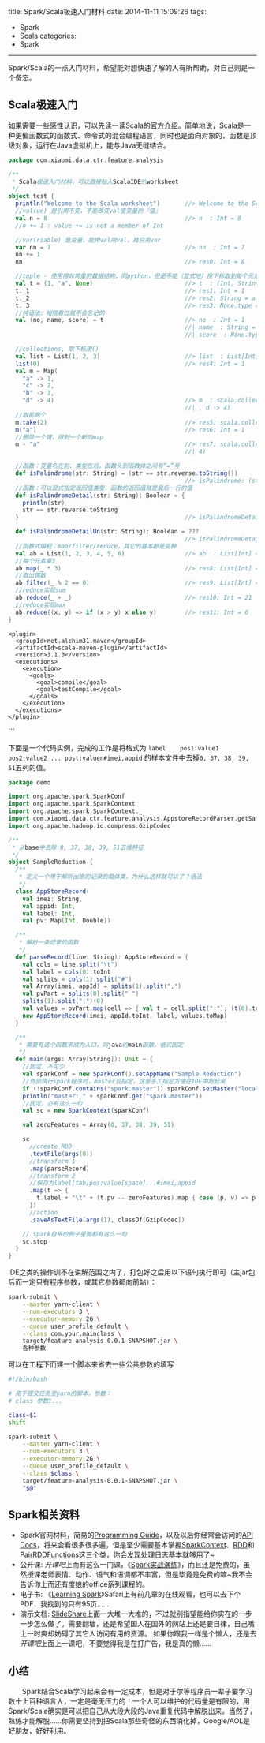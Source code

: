 title: Spark/Scala极速入门材料
date: 2014-11-11 15:09:26
tags:
- Spark
- Scala
categories:
- Spark
---
Spark/Scala的一点入门材料，希望能对想快速了解的人有所帮助，对自己则是一个备忘。
## Scala极速入门
如果需要一些感性认识，可以先读一读Scala的[官方介绍](http://www.scala-lang.org/what-is-scala.html)。简单地说，Scala是一种更偏函数式的函数式、命令式的混合编程语言，同时也是面向对象的，函数是顶级对象，运行在Java虚拟机上，能与Java无缝结合。

```scala
package com.xiaomi.data.ctr.feature.analysis

/**
 * Scala极速入门材料，可以直接贴入ScalaIDE的worksheet
 */
object test {
  println("Welcome to the Scala worksheet")       //> Welcome to the Scala worksheet
  //val(ue) 是引用不变，不能改变val值变量的『值』
  val n = 8                                       //> n  : Int = 8
  //n += 1 : value += is not a member of Int

  //var(riable) 是变量，能用val用val，技穷用var
  var nn = 7                                      //> nn  : Int = 7
  nn += 1
  nn                                              //> res0: Int = 8

  //tuple - 使用得非常重的数据结构，同python，但是不能（显式地）按下标取到每个元素
  val t = (1, "a", None)                          //> t  : (Int, String, None.type) = (1,a,None)
  t._1                                            //> res1: Int = 1
  t._2                                            //> res2: String = a
  t._3                                            //> res3: None.type = None
  //纯语法，相信看过就不会忘记的
  val (no, name, score) = t                       //> no  : Int = 1
                                                  //| name  : String = a
                                                  //| score  : None.type = None

  //collections, 取下标用()
  val list = List(1, 2, 3)                        //> list  : List[Int] = List(1, 2, 3)
  list(0)                                         //> res4: Int = 1
  val m = Map(
    "a" -> 1,
    "c" -> 2,
    "b" -> 3,
    "d" -> 4)                                     //> m  : scala.collection.immutable.Map[String,Int] = Map(a -> 1, c -> 2, b -> 3
                                                  //| , d -> 4)
  //取前两个
  m.take(2)                                       //> res5: scala.collection.immutable.Map[String,Int] = Map(a -> 1, c -> 2)
  m("a")                                          //> res6: Int = 1
  //删除一个键，得到一个新的map
  m - "a"                                         //> res7: scala.collection.immutable.Map[String,Int] = Map(c -> 2, b -> 3, d ->
                                                  //| 4)

  //函数：变量名在前、类型在后，函数头到函数体之间有“=”号
  def isPalindrome(str: String) = (str == str.reverse.toString())
                                                  //> isPalindrome: (str: String)Boolean
  //函数：可以显式指定返回值类型，函数的返回值就是最后一行的值
  def isPalindromeDetail(str: String): Boolean = {
    println(str)
    str == str.reverse.toString
  }                                               //> isPalindromeDetail: (str: String)Boolean

  def isPalindromeDetailUn(str: String): Boolean = ???
                                                  //> isPalindromeDetailUn: (str: String)Boolean
  //函数式编程：map/filter/reduce，其它的基本都是变种
  val ab = List(1, 2, 3, 4, 5, 6)                 //> ab  : List[Int] = List(1, 2, 3, 4, 5, 6)
  //每个元素乘3
  ab.map(_ * 3)                                   //> res8: List[Int] = List(3, 6, 9, 12, 15, 18)
  //取出偶数
  ab.filter(_ % 2 == 0)                           //> res9: List[Int] = List(2, 4, 6)
  //reduce实现sum
  ab.reduce(_ + _)                                //> res10: Int = 21
  //reduce实现max
  ab.reduce((x, y) => if (x > y) x else y)        //> res11: Int = 6
}
```

<!-- more >

一种是“对集合中的每个东西，东西在哪儿，取出来，执行某个操作”，另一种是“对一个集合中的每一个元素执行操作”。
具体的函数式编程与命令式编程语言的区别网上铺天盖地的，推荐一篇精简（是否得当就不评论了）的介绍（我自己参考写的……）《[课程学习Couresera - Functional Programming Principles in Scala - Week 1](/2014/11/11/课程学习Couresera-Functional-Programming-Principles-in-Scala-Week-1)》

## Scala相关资料
- 以后最常用的是会是这个：[Scala Standard Library API Docs](http://www.scala-lang.org/api/current/#package)，也许你会觉得看完也不知道毡哪个，但是你确实得依赖它。
- 书籍：多看上面是有本书的——《[Scala程序设计：Java虚拟机多核编程实战](http://www.duokan.com/book/68639)》，其它的还有很多，如《**Scala for the Impatient**》，《**Programming in Scala: A comprehensive Step-by-step Guide**》
- [Coursera](https://class.coursera.org)上有一门用Scala讲的函数式编程语言的课——*Functional Programming Principles in Scala*，需要注意的是可能从头学到尾都不知道还有`var`这个东西，因为这门课真的只讲函数式编程。另外，请不要惊讶做作业需要花很长时间。
如果你是跟我一样的懒人，还是去Coursera上面上一课吧，系统地学一学对整体把握有好处。
- 方方同学补充： [typesafe activetor](http://www.typesafe.com/)上有不少代码模板，Twitter内部大量使用Scala并且开办了[Scala School](https://twitter.github.io/scala_school/index.html)

## Spark入门
![RDD操作](http://du00.qiniudn.com/网页配图-RDD操作.png)
Spark简单说来就只是三步：Create (RDD)，Transform (RDD)和Action(非RDD)
1. Create
常见的创建方式有三种（均是从一个SparkContext实例开始）：
 - textFile
 - sequenceFile
 - parallize，从一个Scala Collection开始
textFile/sequenceFile两个方法已经可以解决来自HDFS的所有类型的记录文件，parallize用于测试，读hbase等其它的，略麻烦，不是一条语句能搞定了。
2. Transform
 - 基本的：map/filter
 - 处理key-value：groupByKey, reduceByKey, combineByKey等等
这部分必须熟练掌握，PairRDDFunctions在`import org.apache.spark.SparkContext._`过后就可以自动的给类型是`RDD[(K, V)]`的rdd加上PairRDDFunctions里面的所有方法了。注意：Transform的输入是RDD，输出仍然是RDD。
3. Action
Action会完成RDD向基本数据类型的转换，结果不再是RDD，一般来说就是收集结果到driver结点或者直接写HDFS了。作为Hadoop的用户会一定要会使用`saveAsTextFile`和`saveAsSequeceFile`，收集结果用collect()或者reduce()到driver结点完成或其它操作。

## Spark工程
建一个maven工程，pom里面写上
```xml
<dependencies>
  <dependency>
    <groupId>org.apache.hadoop</groupId>
    <artifactId>hadoop-client</artifactId>
    <version>2.4.0-mdh2.0.5</version>
    <type>jar</type>
    <scope>compile</scope>
    <exclusions>
      <exclusion>
        <groupId>asm</groupId>
        <artifactId>asm</artifactId>
      </exclusion>
      <exclusion>
        <groupId>org.jboss.netty</groupId>
        <artifactId>netty</artifactId>
      </exclusion>
      <exclusion>
        <artifactId>servlet-api</artifactId>
        <groupId>javax.servlet</groupId>
      </exclusion>
    </exclusions>
  </dependency>
  <dependency>
    <groupId>org.apache.spark</groupId>
    <artifactId>spark-core_2.10</artifactId>
    <version>1.1.0</version>
  </dependency>
  <dependency>
    <groupId>junit</groupId>
    <artifactId>junit</artifactId>
    <version>4.8.1</version>
    <scope>test</scope>
  </dependency>
  <dependency>
    <groupId>org.scalatest</groupId>
    <artifactId>scalatest_2.10</artifactId>
    <version>2.2.1</version>
    <scope>test</scope>
  </dependency>
  <dependency>
    <groupId>joda-time</groupId>
    <artifactId>joda-time</artifactId>
    <version>2.4</version>
  </dependency>
</dependencies>

<build>
  <plugins>
    <plugin>
      <groupId>org.apache.maven.plugins</groupId>
      <artifactId>maven-shade-plugin</artifactId>
      <version>2.3</version>
      <configuration>
        <artifactSet>
          <includes>
            <include></include>
          </includes>
        </artifactSet>
      </configuration>

      <executions>
        <execution>
          <phase>package</phase>
          <goals>
            <goal>shade</goal>
          </goals>
        </execution>
      </executions>
    </plugin>

    <!-- maven的scala支持插件，适当的时候可以去用一用新的版本 -->
    <plugin>
      <groupId>net.alchim31.maven</groupId>
      <artifactId>scala-maven-plugin</artifactId>
      <version>3.1.3</version>
      <executions>
        <execution>
          <goals>
            <goal>compile</goal>
            <goal>testCompile</goal>
          </goals>
        </execution>
      </executions>
    </plugin>
  </plugins>
</build>
```

下面是一个代码实例，完成的工作是将格式为
`label    pos1:value1 pos2:value2 ... post:valuen#imei,appid`
的样本文件中去掉`0, 37, 38, 39, 51`五列的值。
```scala
package demo

import org.apache.spark.SparkConf
import org.apache.spark.SparkContext
import org.apache.spark.SparkContext._
import com.xiaomi.data.ctr.feature.analysis.AppstoreRecordParser.getSampleRdd
import org.apache.hadoop.io.compress.GzipCodec

/**
 * 从base中去除 0, 37, 38, 39, 51五维特征
 */
object SampleReduction {
  /**
   * 定义一个用于解析出来的记录的载体类，为什么这样就可以了？语法
   */
  class AppStoreRecord(
    val imei: String,
    val appid: Int,
    val label: Int,
    val pv: Map[Int, Double])

  /**
   * 解析一条记录的函数
   */
  def parseRecord(line: String): AppStoreRecord = {
    val cols = line.split("\t")
    val label = cols(0).toInt
    val splits = cols(1).split("#")
    val Array(imei, appId) = splits(1).split(",")
    val pvPart = splits(0).split(" ")
    splits(1).split(",")(0)
    val values = pvPart.map(cell => { val t = cell.split(":"); (t(0).toInt, t(1).toDouble) })
    new AppStoreRecord(imei, appId.toInt, label, values.toMap)
  }

  /**
   * 需要有这个函数来成为入口，同java的main函数，格式固定
   */
  def main(args: Array[String]): Unit = {
    //固定，不可少
    val sparkConf = new SparkConf().setAppName("Sample Reduction")
    //外部执行spark程序时，master会指定，这里手工指定方便在IDE中跑起来
    if (!sparkConf.contains("spark.master")) sparkConf.setMaster("local[4]")
    println("master: " + sparkConf.get("spark.master"))
    //固定，必有这么一句
    val sc = new SparkContext(sparkConf)

    val zeroFeatures = Array(0, 37, 38, 39, 51)

    sc
      //create RDD
      .textFile(args(0))
      //transform 1
      .map(parseRecord)
      //transform 2
      //保存为label[tab]pos:value[space]...#imei,appid
      .map(t => {
        t.label + "\t" + (t.pv -- zeroFeatures).map { case (p, v) => p + ":" + v }.mkString(" ") + "#" + t.imei + "," + t.appid
      })
      //action
      .saveAsTextFile(args(1), classOf[GzipCodec])

    // spark自带的例子里面都有这么一句
    sc.stop
  }
}
```

IDE之类的操作训不在讲解范围之内了，打包好之后用以下语句执行即可（主jar包后而一定只有程序参数，或其它参数都向前站）：
```bash
spark-submit \
    --master yarn-client \
    --num-executors 3 \
    --executor-memory 2G \
    --queue user_profile_default \
    --class com.your.mainclass \
    target/feature-analysis-0.0.1-SNAPSHOT.jar \
    各种参数
```
可以在工程下而建一个脚本来省去一些公共参数的填写
```bash
#!/bin/bash

# 用于提交任务至yarn的脚本，参数：
# class 参数1...

class=$1
shift

spark-submit \
    --master yarn-client \
    --num-executors 3 \
    --executor-memory 2G \
    --queue user_profile_default \
    --class $class \
    target/feature-analysis-0.0.1-SNAPSHOT.jar \
    "$@"
```

## Spark相关资料
- Spark官网材料，简易的[Programming Guide](https://spark.apache.org/docs/latest/programming-guide.html)，以及以后你经常会访问的[API Docs](https://spark.apache.org/docs/latest/api/scala/index.html#org.apache.spark.package)，将来会看很多很多遍，但是至少需要基本掌握[SparkContext](https://spark.apache.org/docs/latest/api/scala/index.html#org.apache.spark.SparkContext)、[RDD](https://spark.apache.org/docs/latest/api/scala/index.html#org.apache.spark.rdd.RDD)和[PairRDDFunctions](https://spark.apache.org/docs/latest/api/scala/index.html#org.apache.spark.rdd.PairRDDFunctions)这三个类，你会发现处理日志基本就够用了~
- 公开课: *开课吧*上而有这么一门课，《[Spark实战演练](http://www.kaikeba.com/courses/60)》，而且还是免费的，虽然授课老师表情、动作、语气和语调都不丰富，但是毕竟是免费的嘛~我不会告诉你上而还有度娘的office系列课程的。
- 电子书: 《[Learning Spark](https://www.safaribooksonline.com/library/view/learning-spark/9781449359034/)》Safari上有前几章的在线观看，也可以去下个PDF，我找到的只有95页……
- 演示文档: [SlideShare](http://www.slideshare.net/)上面一大堆一大堆的，不过就别指望能给你实在的一步一步怎么做了。需要翻墙，还是希望国人在国外的网站上还是要自律，自己嘴上一时爽却妨碍了其它人访问有用的资源。
如果你跟我一样是个懒人，还是去*开课吧*上面上一课吧，不要觉得我是在打广告，我是真的懒……

## 小结
　　Spark结合Scala学习起来会有一定成本，但是对于尔等程序员一辈子要学习数十上百种语言人，一定是毫无压力的！一个人可以维护的代码量是有限的，用Spark/Scala确实是可以把自己从大段大段的Java重复代码中解脱出来。当然了，熟练才能解脱……你需要坚持到把Scala那些奇怪的东西消化掉，Google/AOL是好朋友，好好利用。
